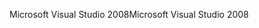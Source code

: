 <span data-ttu-id="eca31-101">Microsoft Visual Studio 2008</span><span class="sxs-lookup"><span data-stu-id="eca31-101">Microsoft Visual Studio 2008</span></span>